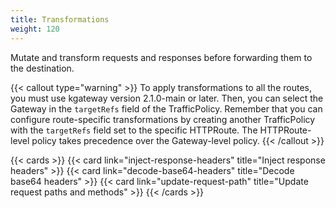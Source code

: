 ```yaml
---
title: Transformations
weight: 120
---
```


Mutate and transform requests and responses before forwarding them to the destination.

{{< callout type="warning" >}}
To apply transformations to all the routes, you must use kgateway version 2.1.0-main or later. Then, you can select the Gateway in the `targetRefs` field of the TrafficPolicy. Remember that you can configure route-specific transformations by creating another TrafficPolicy with the `targetRefs` field set to the specific HTTPRoute. The HTTPRoute-level policy takes precedence over the Gateway-level policy.
{{< /callout >}}

{{< cards >}}
  {{< card link="inject-response-headers" title="Inject response headers" >}}
  {{< card link="decode-base64-headers" title="Decode base64 headers" >}}
  {{< card link="update-request-path" title="Update request paths and methods" >}}
{{< /cards >}}